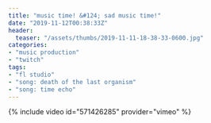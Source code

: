 ```yaml
---
title: "music time! &#124; sad music time!"
date: "2019-11-12T00:38:33Z"
header:
  teaser: "/assets/thumbs/2019-11-11-18-38-33-0600.jpg"
categories:
- "music production"
- "twitch"
tags:
- "fl studio"
- "song: death of the last organism"
- "song: time echo"
---
```

{% include video id="571426285" provider="vimeo" %}
